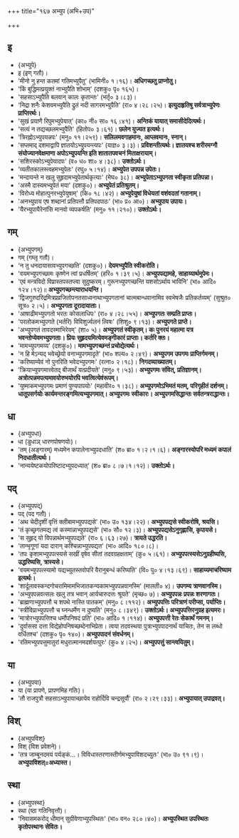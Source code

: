 +++
title="१६७ अभ्युप (अभि+उप)"

+++

## इ
- {अभ्युपे}
- इ (इण् गतौ)।
- 'मीनो नु हन्त कतमां गतिमभ्युपैतु' (भामिनी० १।१६)। **अधिगच्छतु प्राप्नोतु।**
- 'किं बुद्धिमत्प्रयुक्तं नाभ्युपैति शोभाम्' (दशकु० पृ० १६५)।
- 'सहसाऽभ्युपैति बलवान् कालः कृतान्तः' (भर्तृ० ३।८३)।
- 'निद्रा शनैः केशवमभ्युपैति द्रुतं नदी सागरमभ्युपैति' (रा० ४।२८।२५)। **इत्युदाहृतिषु सर्वत्राभ्युपेणः प्राप्तिरर्थः।**
- 'सुखं प्रयाणै रिपुमभ्युपेयात्' (का० नी० सा० १६।४१)। **अन्तिकं यायात् समासीदेदित्यर्थः।**
- 'सत्यं न तद्यच्छलमभ्युपैति' (हितोप० ३।६१)। **छलेन युज्यत इत्यर्थः।**
- 'त्रिरह्नोऽभ्युपयन्नपः' (मनु० ११।२५९)। **सलिलमवगाहमानः, आप्लवमानः, स्नान्।**
- 'सप्तमाद् दशमाद्वापि ज्ञातयोऽभ्युपयन्त्यपः' (याज्ञ० ३।३)। **प्रविशन्तीत्यर्थः। ज्ञातयश्च शरीरमग्नौ संयोज्यानवेक्षमाणा अपोऽभ्युपयन्ति इति शातातपवचनं मिताक्षरायाम्।**
- 'सशिरस्कोऽभ्युपेयादपः' (व० ध० शा० ४।३८)। **उक्तोऽर्थः।**
- 'व्यतीतकालस्त्वहमभ्युपेतः' (रघु० ५।१४)। **अभ्युपेत उपपन्न उपेतः।**
- 'मन्दायन्ते न खलु सुहृदामभ्युपेतार्थकृत्याः' (मेघ० ३८)। **अभ्युपेताऽभ्युपगता स्वीकृता प्रतिपन्ना।**
- 'अस्मै दास्यमभ्युपेतं मया' (दशकु०)। **अभ्युपेतं प्रतिश्रुतम्।**
- 'विरोध्य मोहात्पुनरभ्युपेयुषाम्' (कि० १८।४२)। **अभ्युपेयुषां विधेयतां वशंवदतां गतानाम्।**
- 'अनभ्युपाय एष शब्दानां प्रतिपत्तौ प्रतिपदपाठः' (भा० प्र० आ०)। **अभ्युपाय उपायः।**
- 'यैरभ्युपायैरेनांसि मानवो व्यपकर्षति' (मनु० ११।२१०)। **उक्तोऽर्थः।**

## गम्
- {अभ्युपगम्}
- गम् (गम्लृ गतौ)।
- 'न तु धनदायासावभ्युपगच्छति' (दशकु०)। **देयमभ्युपैति स्वीकरोति।**
- 'वयमभ्युपगच्छामः कृष्णेन त्वां प्रधर्षितम्' (हरि० १।३९।५)। **अभ्युपपद्यामहे, साहाय्यार्थमुपेमः।**
- 'एवं मन्त्रविदो विप्रास्तपस्तप्त्वा सुदुष्करम्। गुरूनभ्युपगच्छन्ति यशसोऽर्थाय भाविनि' (भा० आदि० १२४।१२)॥ **अभ्युपगच्छन्त्याराधयन्ति।**
- 'द्विजगुरुदरिद्रमित्रप्रव्रजितोपनतसाध्वनाथाभ्युपगतानां चात्मबान्धवानामिव स्वभेषजैः प्रतिकर्तव्यम्' (सुश्रुत० सूत्र० २।५)। **अभ्युपगता दूरादायाताः।**
- 'आषाढीमभ्युपगतो भरतः कोसलाधिपः' (रा० ४।२८।५५)। **अभ्युपगतः सम्प्रति प्राप्तः।**
- 'परलोकमभ्युपगते (भर्तरि) विविशुर्ज्वलनं त्विषः' (शिशु० ९।१३)। **अभ्युपगते प्राप्ते।**
- 'अभ्युपगतं तावदस्माभिरेवम्' (शा० ५)। **अभ्युपगतं स्वीकृतम्। कः पुनरयं महात्मा यत्र भवन्तोप्येवमभ्युपगताः। प्रियः सुहृदयमित्येवमङ्गीकारं प्राप्ताः। कर्तरि क्तः।**
- 'मामभ्युपगमय्य' (दशकु०)। **मामभ्युपगच्छन्तं प्रचोद्येत्यर्थः।**
- 'न हि मेऽन्यद् भवेच्छ्रेयो वनाभ्युपगमादृते' (भा० शल्य० २।४९)। **अभ्युपगम उपगमः प्राप्तिर्गमनम्।**
- 'करिष्याम्येवं नो पुनरिति भवेदभ्युपगमः' (रत्ना० २।१८)। **निगदव्याख्यातम्।**
- 'क्रियाभ्युपगमात्त्वेतद् बीजार्थं यत्प्रदीयते' (मनु० ९।५३)। **अभ्युपगमः संवित्, प्रतिज्ञानम्। अत्रोत्पन्नमपत्यमावयोरुभयोरपि भवत्वित्येवंरूपम्।**
- 'युष्माकमभ्युपगमः प्रमाणं पुण्यपापयोः' (महावीर० १।३८)। **अभ्युपगमोऽभिमतं मतम्, परिगृहीतं दर्शनम्। धातूपसर्गयोः कार्यमन्तरङ्गमित्यभ्युपगमात्। अभ्युपगमः स्वीकारः। अभ्युपगमसिद्धान्तः सर्वतन्त्रराद्धान्तः।**

## धा
- {अभ्युपधा}
- धा (डुधाञ् धारणपोषणयोः)।
- 'तम् (अङ्गारम्) मध्यमेन कपालेनाभ्युपदधाति' (श० ब्रा० १।२।१।६)। **अङ्गारस्योपरि मध्यमं कपालं निदधातीत्यर्थः।**
- 'नान्ययेष्टकयोपरिष्टादभ्युपदध्यात्' (श० ब्रा० ८।७।१।१२)। **उक्तोऽर्थः।**

## पद्
- {अभ्युपपद्}
- पद् (पद गतौ)।
- 'अथ चेदीदृशीं वृत्तिं क्लीबामभ्युपपद्यसे' (भा० उ० १३४।२२)। **अभ्युपपद्यसे स्वीकरोषि, श्रयसि।**
- 'तं कृच्छ्रगतमद्य त्वं कस्मान्नाभ्पुपपद्यसे' (भा० सौ० १२।३)। **अभ्युपपद्यसेऽनुगृह्णासि, कृपायसे।**
- 'स सुहृद् यो विपन्नार्थमभ्युपपद्यते' (रा० ६।६३।२७)। **त्रायते उद्धरति।**
- 'तान्भृगूणां यदा दारान् कश्चिन्नाभ्युपपद्यत' (भा० आदि० १८०।८)।
- 'तपः कृशामभ्युपपत्स्यसे सखीं वृषेव सीतां तदवग्रहक्षताम्' (कु० ५।६१)। **अभ्युपपत्स्यसेऽनुग्रहीष्यसि, उद्धरिष्यसि, त्रास्यसे।**
- 'वयमभ्युपपत्स्यामो यद्यच्युतस्तवोपरि वैरानुबन्धं करिष्यति' (वि० पु० ४।१३।६९)। **साहाय्यमाचरिष्याम इत्यर्थः।**
- 'शार्दूलावस्कन्दगोचरामिमामभिजातकन्यकामभ्युपपन्नवानस्मि' (मालती० ४)। **उपगम्य त्राणवानस्मि।**
- 'अभ्युपपन्नवत्सलः खलु तत्र भवान् आर्यचारुदत्तः श्रूयते' (मृच्छ०  ७)। **अभ्युपपन्नः प्रपन्नः शरणागतः।**
- 'ब्राह्मणाभ्युपपत्तौ च शपथे नास्ति पातकम्' (मनु० ८।११२)। **अभ्युपपत्तिः परित्राणं परीप्सा, पर्याप्तिः।**
- 'स्त्रीविप्राभ्युपपत्तौ च घ्नन्धर्मेण न दुष्यति' (मनु० ८।३४९)। **उक्तोऽर्थः। अभ्युपपत्तिरनुग्रह इत्यमरः।**
- 'मात्रोरभ्युपपत्तिश्च धर्मोपनिषदं प्रति' (भा० आदि० १।११४)। **अभ्युपपत्ती रेतः सेकार्थं गमनम्।**
- 'दुर्वाससा दत्ता विद्येहोपनिषच्छब्देनाभिप्रेता। त्वया तदवस्थया पुत्राभ्युपपादनार्थं याचितः, तेन स लब्धो वर्धितश्च' (दशकु० पृ० १४०)। **अभ्युपपादनं संवर्धनम्।**
- 'रतिमभ्युपपत्तुमातुरां मधुरात्मानमदर्शयत्पुरः' (कु० ४।२५)। **अभ्युपपत्तुं सान्त्वयितुम्।**

## या
- {अभ्युपया}
- या (या प्रापणे, प्रापणमिह गतिः)।
- 'तौ राजपुत्रौ सहसाऽभ्युपायाच्छायेव राहोर्दिवि चन्द्रसूर्यौ' (रा० २।२९।३३)। **अभ्युपायात् उपाद्रवत्।**

## विश्
- {अभ्युपविश्}
- विश् (विश प्रवेशने)।
- 'तत्र जाम्बूनदमयं पर्यङ्कं…। विविधास्तरणास्तीर्णमभ्युपाविशदच्युतः' (भा० उ० ९१।९)। **अभ्युपाविशत्=अध्यास्त।**

## स्था
- {अभ्युपस्था}
- स्था (ष्ठा गतिनिवृत्तौ)।
- 'निवासमकरोद् धीमान् सुग्रीवेणाभ्युपस्थितः' (भा० वन० २८०।४०)। **अभ्युपस्थित उपस्थितः कृतोपस्थानः सेवितः।**
